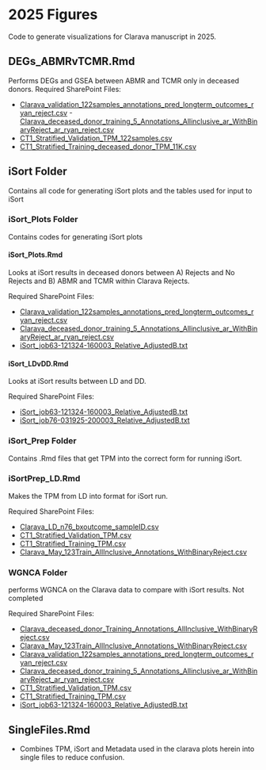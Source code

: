 # 2025 Figures 
Code to generate visualizations for Clarava manuscript in 2025.

## DEGs_ABMRvTCMR.Rmd
Performs DEGs and GSEA between ABMR and TCMR only in deceased donors.
Required SharePoint Files:
- [Clarava_validation_122samples_annotations_pred_longterm_outcomes_ryan_reject.csv](https://verici.sharepoint.com/:x:/s/VericiAssaysDevelopment/EYzEfseaylREsJKdrt82u7kB1kllosokEyomimVgv1urZg?e=3yBO5D)
-[Clarava_deceased_donor_training_5_Annotations_Allinclusive_ar_WithBinaryReject_ar_ryan_reject.csv](https://verici.sharepoint.com/:x:/s/VericiAssaysDevelopment/ERyzCcJcC0hNmWTTGF1huzYB0dkEzcMf9FJlBGBTF23WJQ?e=tGKbm1)
- [CT1_Stratified_Validation_TPM_122samples.csv](https://verici.sharepoint.com/:x:/s/VericiAssaysDevelopment/Eb6udeV231dAkDLwYhwVKIoBSdpwB_QaC2ZGUZiEZ8-DXA?e=Nc9bN1)
- [CT1_Stratified_Training_deceased_donor_TPM_11K.csv](https://verici.sharepoint.com/:x:/s/VericiAssaysDevelopment/EXsWrhdRRHJKpLyC_v4ApMQBR7gz6YAxpB2Z0nEcDnuLHQ?e=N5rCZa)

## iSort Folder
Contains all code for generating iSort plots and the tables used for input to iSort

### iSort_Plots Folder
Contains codes for generating iSort plots

#### iSort_Plots.Rmd
Looks at iSort results in deceased donors between A) Rejects and No Rejects and B) ABMR and TCMR within Clarava Rejects.

Required SharePoint Files:
- [Clarava_validation_122samples_annotations_pred_longterm_outcomes_ryan_reject.csv](https://verici.sharepoint.com/:x:/s/VericiAssaysDevelopment/EYzEfseaylREsJKdrt82u7kB1kllosokEyomimVgv1urZg?e=3yBO5D)
- [Clarava_deceased_donor_training_5_Annotations_Allinclusive_ar_WithBinaryReject_ar_ryan_reject.csv](https://verici.sharepoint.com/:x:/s/VericiAssaysDevelopment/ERyzCcJcC0hNmWTTGF1huzYB0dkEzcMf9FJlBGBTF23WJQ?e=tGKbm1)
- [iSort_job63-121324-160003_Relative_AdjustedB.txt](https://verici.sharepoint.com/:t:/s/VericiAssaysDevelopment/EfWFr4Q2Xh9LiqoRmZVfnTUBQG6WyL0JnZkrOMTm0xpphw?e=XlCELG)

#### iSort_LDvDD.Rmd
Looks at iSort results between LD and DD.

Required SharePoint Files:
- [iSort_job63-121324-160003_Relative_AdjustedB.txt](https://verici.sharepoint.com/:t:/s/VericiAssaysDevelopment/EfWFr4Q2Xh9LiqoRmZVfnTUBQG6WyL0JnZkrOMTm0xpphw?e=XlCELG)
- [iSort_job76-031925-200003_Relative_AdjustedB.txt](https://verici.sharepoint.com/:t:/s/VericiAssaysDevelopment/ERZ8BWu5naBOgv6U3to8U7cBAIxM9_y9Ofo7JIYz8PW7Nw?e=wjYkDE)

### iSort_Prep Folder
Contains .Rmd files that get TPM into the correct form for running iSort.

### iSortPrep_LD.Rmd
Makes the TPM from LD into format for iSort run.

Required SharePoint Files:
- [Clarava_LD_n76_bxoutcome_sampleID.csv](https://verici.sharepoint.com/:x:/s/VericiAssaysDevelopment/EaGixfB7w0lNmmAw_Wj4edIBPYj2vjGPrBGjur6uTgbbUg?e=8jcwf1)
- [CT1_Stratified_Validation_TPM.csv](https://verici.sharepoint.com/:x:/s/VericiAssaysDevelopment/Ea6_BbCQ7CNPrvmYRiYdfi8B8haq2jeDOS7aEJh08I5z6g?e=KAqPuV)
- [CT1_Stratified_Training_TPM.csv](https://verici.sharepoint.com/:x:/s/VericiAssaysDevelopment/EeeIUto1cG9CoIQ2D4UkzgIBfrrTy0FgX0-DKAmchem0Aw?e=LfqPu5)
- [Clarava_May_123Train_AllInclusive_Annotations_WithBinaryReject.csv](https://verici.sharepoint.com/:x:/s/VericiAssaysDevelopment/EQ7l1OwH9gdFqOS4an4zo-8BEkcPqTF4bHX7aKTCE5PuBQ?e=hsUigA)

### WGNCA Folder
performs WGNCA on the Clarava data to compare with iSort results. Not completed

Required SharePoint Files:
- [Clarava_deceased_donor_Training_Annotations_AllInclusive_WithBinaryReject.csv](https://verici.sharepoint.com/:x:/s/VericiAssaysDevelopment/EX2TF2XhK2xOmBxTeEqCbJ4BvJKI-wU3plQ3SMWEisZQQA?e=QhWVDf)
- [Clarava_May_123Train_AllInclusive_Annotations_WithBinaryReject.csv](https://verici.sharepoint.com/:x:/s/VericiAssaysDevelopment/EQ7l1OwH9gdFqOS4an4zo-8BEkcPqTF4bHX7aKTCE5PuBQ?e=hsUigA)
- [Clarava_validation_122samples_annotations_pred_longterm_outcomes_ryan_reject.csv](https://verici.sharepoint.com/:x:/s/VericiAssaysDevelopment/EYzEfseaylREsJKdrt82u7kB1kllosokEyomimVgv1urZg?e=3yBO5D)
- [Clarava_deceased_donor_training_5_Annotations_Allinclusive_ar_WithBinaryReject_ar_ryan_reject.csv](https://verici.sharepoint.com/:x:/s/VericiAssaysDevelopment/ERyzCcJcC0hNmWTTGF1huzYB0dkEzcMf9FJlBGBTF23WJQ?e=tGKbm1)
- [CT1_Stratified_Validation_TPM.csv](https://verici.sharepoint.com/:x:/s/VericiAssaysDevelopment/Ea6_BbCQ7CNPrvmYRiYdfi8B8haq2jeDOS7aEJh08I5z6g?e=KAqPuV)
- [CT1_Stratified_Training_TPM.csv](https://verici.sharepoint.com/:x:/s/VericiAssaysDevelopment/EeeIUto1cG9CoIQ2D4UkzgIBfrrTy0FgX0-DKAmchem0Aw?e=LfqPu5)
- [iSort_job63-121324-160003_Relative_AdjustedB.txt](https://verici.sharepoint.com/:t:/s/VericiAssaysDevelopment/EfWFr4Q2Xh9LiqoRmZVfnTUBQG6WyL0JnZkrOMTm0xpphw?e=XlCELG)

## SingleFiles.Rmd
- Combines TPM, iSort and Metadata used in the clarava plots herein into single files to reduce confusion.


